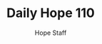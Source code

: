 ---
image: /assets/img/daily-hope-default-artwork.png
title: Daily Hope 110
number: 110
categories:
  - Daily Hope
author: Hope Staff
notes: Daily Hope 110
embed: >-
  <iframe style="border-radius:12px" src="https://open.spotify.com/embed/episode/5ypzhZ57tSeAP9boYrFjlp?utm_source=generator" width="100%" height="152" frameBorder="0" allowfullscreen="" allow="autoplay; clipboard-write; encrypted-media; fullscreen; picture-in-picture" loading="lazy"></iframe>
---